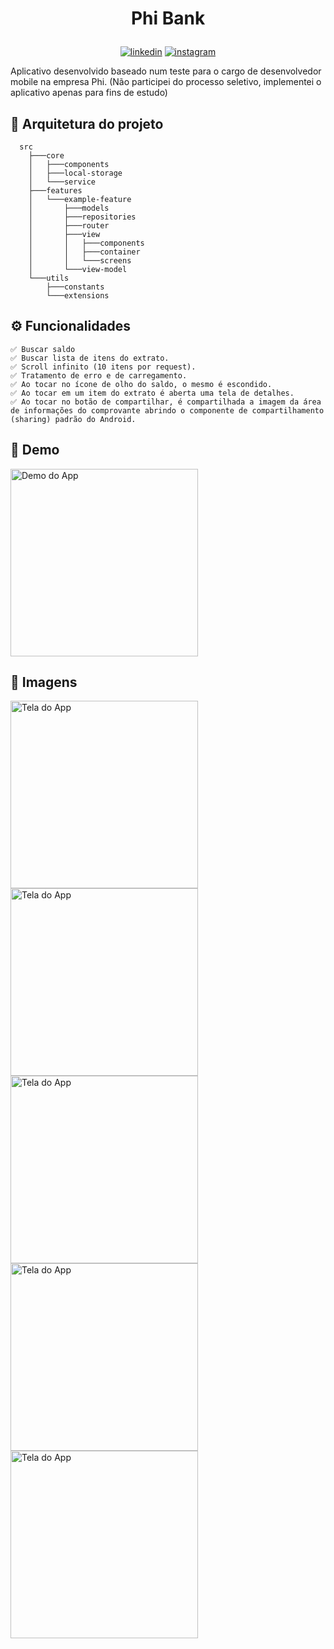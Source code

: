 # <p align="center"> Phi Bank

<p align="center">
<a href="https://www.linkedin.com/in/saulo-nascimento-b6050b1b3/"><img src="https://img.icons8.com/android/24/000000/linkedin.png" alt="linkedin"></a>
<a href="https://www.instagram.com/smiqueias_/"><img src="https://img.icons8.com/android/24/000000/instagram.png" alt="instagram"></a>
</p>
Aplicativo desenvolvido baseado num teste para o cargo de desenvolvedor mobile na empresa Phi. (Não participei do processo seletivo, implementei o aplicativo apenas para fins de estudo)

## 📁 Arquitetura do projeto

```
  src
    ├───core
    │   ├───components
    │   ├───local-storage
    │   └───service
    ├───features
    │   └───example-feature
    │       ├───models
    │       ├───repositories
    │       ├───router
    │       ├───view
    │       │   ├───components
    │       │   ├───container
    │       │   └───screens
    │       └───view-model
    └───utils
        ├───constants
        └───extensions

```

## ⚙️ Funcionalidades

    ✅ Buscar saldo
    ✅ Buscar lista de itens do extrato.
    ✅ Scroll infinito (10 itens por request).
    ✅ Tratamento de erro e de carregamento.
    ✅ Ao tocar no ícone de olho do saldo, o mesmo é escondido.
    ✅ Ao tocar em um item do extrato é aberta uma tela de detalhes.
    ✅ Ao tocar no botão de compartilhar, é compartilhada a imagem da área de informações do comprovante abrindo o componente de compartilhamento (sharing) padrão do Android.

## 🎥 Demo

<p float="left">
<img src="" alt="Demo do App" width="300"/>
</p>

## 📱 Imagens

<p float="left">
<img src="https://i.imgur.com/fQ4gDA4.png" alt="Tela do App" width="300"/>
<img src="https://i.imgur.com/DIMGaBY.png" alt="Tela do App" width="300"/>
<img src="https://i.imgur.com/D1PfDxw.png" alt="Tela do App" width="300"/>
<img src="https://i.imgur.com/tQmMawG.jpg" alt="Tela do App" width="300"/>
<img src="https://i.imgur.com/QH4W1A6.jpg" alt="Tela do App" width="300"/>
</p>
